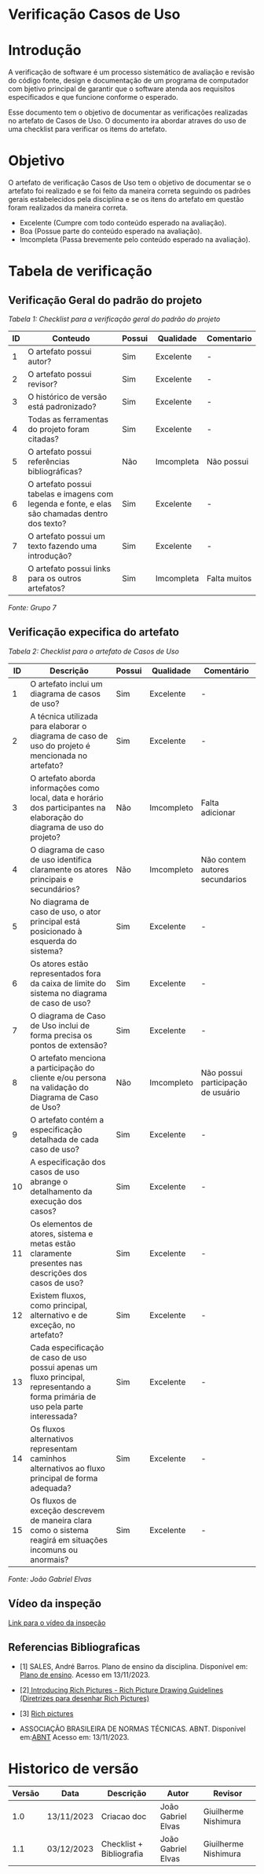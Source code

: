 # Verificação Casos de Uso

# Introdução
A verificação de software é um processo sistemático de avaliação e revisão do código fonte, design e documentação de um programa de computador com bjetivo principal de garantir que o software atenda aos requisitos especificados e que funcione conforme o esperado. 

Esse documento tem o objetivo de documentar as verificações realizadas no artefato de Casos de Uso. O documento ira abordar atraves do uso de uma checklist para verificar os items do artefato.

# Objetivo

O artefato de verificação Casos de Uso tem o objetivo de documentar se o artefato foi realizado e se foi feito da maneira correta seguindo os padrões gerais estabelecidos pela disciplina e se os itens do artefato em questão foram realizados da maneira correta.

- Excelente (Cumpre com todo conteúdo esperado na avaliação).
- Boa (Possue parte do conteúdo esperado na avaliação).
- Imcompleta (Passa brevemente pelo conteúdo esperado na avaliação).

# Tabela de verificação

## Verificação Geral do padrão do projeto

*Tabela 1: Checklist para a verificação geral do padrão do projeto*

| ID | Conteudo                                                                                       | Possui | Qualidade  | Comentario |
|----|------------------------------------------------------------------------------------------------|--------|------------|------------|
| 1  | O artefato possui autor?                                                                       |  Sim   | Excelente  |    -        |
| 2  | O artefato possui revisor?                                                                     |  Sim   | Excelente  |    -        |
| 3  | O histórico de versão está padronizado?                                                        |  Sim   | Excelente  |    -        |
| 4  | Todas as ferramentas do projeto foram citadas?                                                 |  Sim   | Excelente  |    -        |
| 5  | O artefato possui referências bibliográficas?                                                  |  Não   | Imcompleta | Não possui |
| 6  | O artefato possui tabelas e imagens com legenda e fonte, e elas são chamadas dentro dos texto? |  Sim   | Excelente  |     -       |
| 7  | O artefato possui um texto fazendo uma introdução?                                             |  Sim   | Excelente  |    -        |
| 8  | O artefato possui links para os outros artefatos?                                              |  Sim   | Imcompleta | Falta muitos |

*Fonte: Grupo 7*

## Verificação expecifica do artefato

*Tabela 2: Checklist para o artefato de Casos de Uso*

| ID  | Descrição                                                                                                 | Possui | Qualidade | Comentário |
|-----|-----------------------------------------------------------------------------------------------------------|--------|-----------|------------|
| 1   | O artefato inclui um diagrama de casos de uso?                                                            | Sim    | Excelente | -          |
| 2   | A técnica utilizada para elaborar o diagrama de caso de uso do projeto é mencionada no artefato?          | Sim    | Excelente | -          |
| 3   | O artefato aborda informações como local, data e horário dos participantes na elaboração do diagrama de uso do projeto? | Não | Imcompleto | Falta adicionar |
| 4   | O diagrama de caso de uso identifica claramente os atores principais e secundários?                       | Não    | Imcompleto | Não contem autores secundarios |
| 5   | No diagrama de caso de uso, o ator principal está posicionado à esquerda do sistema?                      | Sim    | Excelente | -          |
| 6   | Os atores estão representados fora da caixa de limite do sistema no diagrama de caso de uso?              | Sim    | Excelente | -          |
| 7   | O diagrama de Caso de Uso inclui de forma precisa os pontos de extensão?                                  | Sim    | Excelente | -          |
| 8   | O artefato menciona a participação do cliente e/ou persona na validação do Diagrama de Caso de Uso?       | Não    | Imcompleto | Não possui participação de usuário |
| 9   | O artefato contém a especificação detalhada de cada caso de uso?                                          | Sim    | Excelente | -          |
| 10  | A especificação dos casos de uso abrange o detalhamento da execução dos casos?                            | Sim    | Excelente | -          |
| 11  | Os elementos de atores, sistema e metas estão claramente presentes nas descrições dos casos de uso?       | Sim    | Excelente | -          |
| 12  | Existem fluxos, como principal, alternativo e de exceção, no artefato?                                    | Sim    | Excelente | -          |
| 13  | Cada especificação de caso de uso possui apenas um fluxo principal, representando a forma primária de uso pela parte interessada? | Sim    | Excelente | -          |
| 14  | Os fluxos alternativos representam caminhos alternativos ao fluxo principal de forma adequada?            | Sim    | Excelente | -          |
| 15  | Os fluxos de exceção descrevem de maneira clara como o sistema reagirá em situações incomuns ou anormais? | Sim    | Excelente | -          |

*Fonte: João Gabriel Elvas*

## Vídeo da inspeção

[Link para o vídeo da inspeção](https://youtu.be/IB6HvMJK_WA)

## Referencias Bibliograficas

- [1] SALES, André Barros. Plano de ensino da disciplina. Disponível em: [Plano de ensino](https://aprender3.unb.br/pluginfile.php/2692699/mod_resource/content/34/Plano_de_Ensino%20RE%20022023%20Turma%202.pdf ). Acesso em 13/11/2023.

- [2][ Introducing Rich Pictures - Rich Picture Drawing Guidelines (Diretrizes para desenhar Rich Pictures)](https://aprender3.unb.br/pluginfile.php/2692745/mod_resource/content/2/1_5145791542719414573.pdf)

- [3] [Rich pictures](http://systems.open.ac.uk/materials/T552/pages/rich/richAppendix.html)

- ASSOCIAÇÃO BRASILEIRA DE NORMAS TÉCNICAS. ABNT. Disponível em:[ABNT](https://www.abnt.org.br/) Acesso em: 13/11/2023.

# Historico de versão

| Versão | Data       | Descrição   | Autor               | Revisor |
|--------|------------|-------------|---------------------|---------|
| 1.0    | 13/11/2023 | Criacao doc | João Gabriel Elvas  | Giuilherme Nishimura |
| 1.1    | 03/12/2023 | Checklist + Bibliografia | João Gabriel Elvas  | Giuilherme Nishimura |
